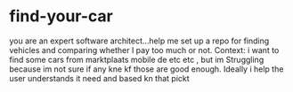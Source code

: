 # find-your-car
you are an expert software architect…help me set up a repo for finding vehicles and comparing whether I pay too much or not. Context: i want to find some cars from marktplaats mobile de etc etc , but im Struggling because im not sure if any kne kf those are good enough. Ideally i help the user understands it need and based kn that pickt 
